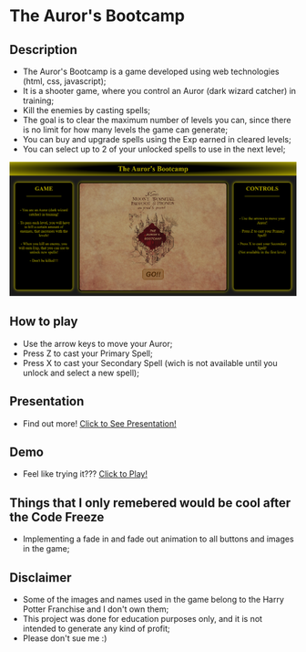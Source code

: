 # The Auror's Bootcamp 

## Description

- The Auror's Bootcamp is a game developed using web technologies (html, css, javascript);
- It is a shooter game, where you control an Auror (dark wizard catcher) in training;
- Kill the enemies by casting spells;
- The goal is to clear the maximum number of levels you can, since there is no limit for how many levels the game can generate;
- You can buy and upgrade spells using the Exp earned in cleared levels;
- You can select up to 2 of your unlocked spells to use in the next level;

![ScreenShot](./images/main-screenshot.png)

## How to play

- Use the arrow keys to move your Auror;
- Press Z to cast your Primary Spell;
- Press X to cast your Secondary Spell (wich is not available until you unlock and select a new spell);

## Presentation

- Find out more!
[Click to See Presentation!](https://slides.com/ismaelfreitas-1/deck)

## Demo

- Feel like trying it???
[Click to Play!](https://ismaelfreitas98.github.io/project1-javascript-game/)

## Things that I only remebered would be cool after the Code Freeze

- Implementing a fade in and fade out animation to all buttons and images in the game;

## Disclaimer

- Some of the images and names used in the game belong to the Harry Potter Franchise and I don't own them;
- This project was done for education purposes only, and it is not intended to generate any kind of profit;
- Please don't sue me :)